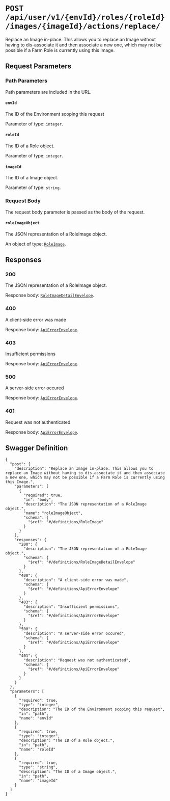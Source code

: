 # `POST /api/user/v1/{envId}/roles/{roleId}/images/{imageId}/actions/replace/` #

Replace an Image in-place. This allows you to replace an Image without having to dis-associate it and then associate a new one, which may not be possible if a Farm Role is currently using this Image.

## Request Parameters #

### Path Parameters ###

Path parameters are included in the URL.

#### `envId` ####

The ID of the Environment scoping this request

Parameter of type: `integer`.


#### `roleId` ####

The ID of a Role object.

Parameter of type: `integer`.


#### `imageId` ####

The ID of a Image object.

Parameter of type: `string`.







### Request Body ###

The request body parameter is passed as the body of the request.

#### `roleImageObject` ####

The JSON representation of a RoleImage object.


An object of type: [`RoleImage`](./../../../../../../../../../../../definitions/RoleImage.mkd).





## Responses ##


### 200 ###

The JSON representation of a RoleImage object.

Response body: [`RoleImageDetailEnvelope`](./../../../../../../../../../../../definitions/RoleImageDetailEnvelope.mkd).


### 400 ###

A client-side error was made

Response body: [`ApiErrorEnvelope`](./../../../../../../../../../../../definitions/ApiErrorEnvelope.mkd).


### 403 ###

Insufficient permissions

Response body: [`ApiErrorEnvelope`](./../../../../../../../../../../../definitions/ApiErrorEnvelope.mkd).


### 500 ###

A server-side error occured

Response body: [`ApiErrorEnvelope`](./../../../../../../../../../../../definitions/ApiErrorEnvelope.mkd).


### 401 ###

Request was not authenticated

Response body: [`ApiErrorEnvelope`](./../../../../../../../../../../../definitions/ApiErrorEnvelope.mkd).




## Swagger Definition ##

    {
      "post": {
        "description": "Replace an Image in-place. This allows you to replace an Image without having to dis-associate it and then associate a new one, which may not be possible if a Farm Role is currently using this Image.", 
        "parameters": [
          {
            "required": true, 
            "in": "body", 
            "description": "The JSON representation of a RoleImage object.", 
            "name": "roleImageObject", 
            "schema": {
              "$ref": "#/definitions/RoleImage"
            }
          }
        ], 
        "responses": {
          "200": {
            "description": "The JSON representation of a RoleImage object.", 
            "schema": {
              "$ref": "#/definitions/RoleImageDetailEnvelope"
            }
          }, 
          "400": {
            "description": "A client-side error was made", 
            "schema": {
              "$ref": "#/definitions/ApiErrorEnvelope"
            }
          }, 
          "403": {
            "description": "Insufficient permissions", 
            "schema": {
              "$ref": "#/definitions/ApiErrorEnvelope"
            }
          }, 
          "500": {
            "description": "A server-side error occured", 
            "schema": {
              "$ref": "#/definitions/ApiErrorEnvelope"
            }
          }, 
          "401": {
            "description": "Request was not authenticated", 
            "schema": {
              "$ref": "#/definitions/ApiErrorEnvelope"
            }
          }
        }
      }, 
      "parameters": [
        {
          "required": true, 
          "type": "integer", 
          "description": "The ID of the Environment scoping this request", 
          "in": "path", 
          "name": "envId"
        }, 
        {
          "required": true, 
          "type": "integer", 
          "description": "The ID of a Role object.", 
          "in": "path", 
          "name": "roleId"
        }, 
        {
          "required": true, 
          "type": "string", 
          "description": "The ID of a Image object.", 
          "in": "path", 
          "name": "imageId"
        }
      ]
    }